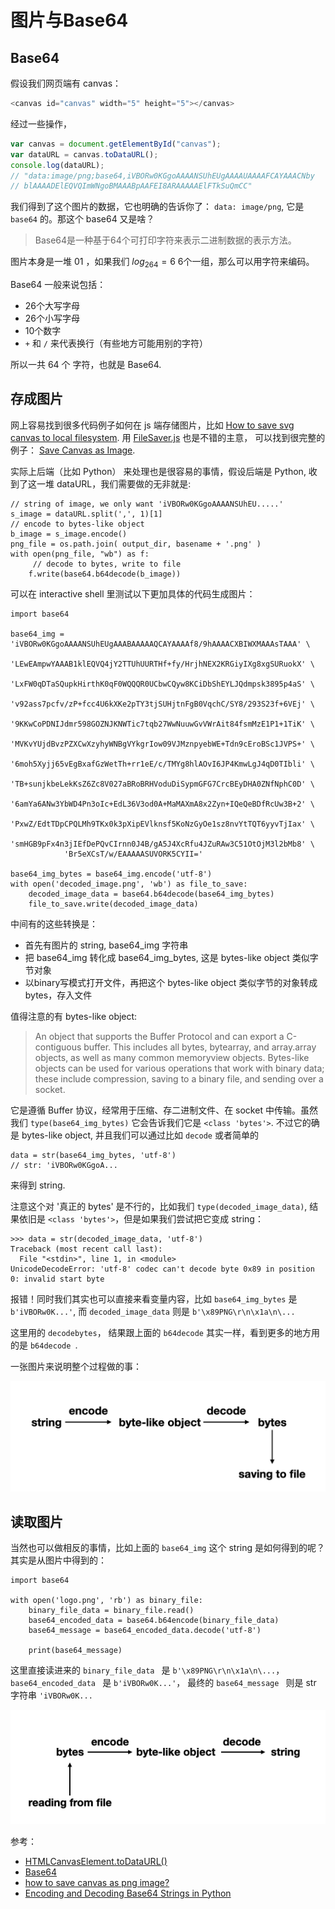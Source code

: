 # 图片与Base64 


## Base64

假设我们网页端有 canvas：

```javascript
<canvas id="canvas" width="5" height="5"></canvas>
```

经过一些操作，


```javascript
var canvas = document.getElementById("canvas");
var dataURL = canvas.toDataURL();
console.log(dataURL);
// "data:image/png;base64,iVBORw0KGgoAAAANSUhEUgAAAAUAAAAFCAYAAACNby
// blAAAADElEQVQImWNgoBMAAABpAAFEI8ARAAAAAElFTkSuQmCC"
```

我们得到了这个图片的数据，它也明确的告诉你了： `data: image/png`, 它是 `base64` 的。那这个 base64 又是啥？

> Base64是一种基于64个可打印字符来表示二进制数据的表示方法。

图片本身是一堆 01 ，如果我们 $log_264 = 6$ 6个一组，那么可以用字符来编码。

Base64 一般来说包括：

- 26个大写字母
- 26个小写字母
- 10个数字
- `+` 和 `/` 来代表换行（有些地方可能用别的字符）


所以一共 64 个 字符，也就是 Base64.


## 存成图片

网上容易找到很多代码例子如何在 js 端存储图片，比如 [How to save svg canvas to local filesystem](https://stackoverflow.com/questions/2483919/how-to-save-svg-canvas-to-local-filesystem). 用 [FileSaver.js](https://github.com/eligrey/FileSaver.js) 也是不错的主意， 可以找到很完整的例子： [Save Canvas as Image](https://jsfiddle.net/o_oooo/3x7dcz8b/1/).

实际上后端（比如 Python） 来处理也是很容易的事情，假设后端是 Python, 收到了这一堆 dataURL，我们需要做的无非就是:


```Python3
// string of image, we only want 'iVBORw0KGgoAAAANSUhEU.....'
s_image = dataURL.split(',', 1)[1]
// encode to bytes-like object
b_image = s_image.encode()
png_file = os.path.join( output_dir, basename + '.png' )
with open(png_file, "wb") as f:
	 // decode to bytes, write to file
    f.write(base64.b64decode(b_image))
``` 



可以在 interactive shell 里测试以下更加具体的代码生成图片：

```Python3
import base64

base64_img = 'iVBORw0KGgoAAAANSUhEUgAAABAAAAAQCAYAAAAf8/9hAAAACXBIWXMAAAsTAAA' \
            'LEwEAmpwYAAAB1klEQVQ4jY2TTUhUURTHf+fy/HrjhNEX2KRGiyIXg8xgSURuokX' \
            'LxFW0qDTaSQupkHirthK0qF0WQQQR0UCbwCQyw8KCiDbShEYLJQdmpsk3895p4aS' \
            'v92ass7pcfv/zP+fcc4U6kXKe2pTY3tjSUHjtnFgB0VqchC/SY8/293S23f+6VEj' \
            '9KKwCoPDNIJdmr598GOZNJKNWTic7tqb27WwNuuwGvVWrAit84fsmMzE1P1+1TiK' \
            'MVKvYUjdBvzPZXCwXzyhyWNBgVYkgrIow09VJMznpyebWE+Tdn9cEroBSc1JVPS+' \
            '6moh5Xyjj65vEgBxafGzWetTh+rr1eE/c/TMYg8hlAOvI6JP4KmwLgJ4qD0TIbli' \
            'TB+sunjkbeLekKsZ6Zc8V027aBRoBRHVoduDiSypmGFG7CrcBEyDHA0ZNfNphC0D' \
            '6amYa6ANw3YbWD4Pn3oIc+EdL36V3od0A+MaMAXmA8x2Zyn+IQeQeBDfRcUw3B+2' \
            'PxwZ/EdtTDpCPQLMh9TKx0k3pXipEVlknsf5KoNzGyOe1sz8nvYtTQT6yyvTjIax' \
            'smHGB9pFx4n3jIEfDePQvCIrnn0J4B/gA5J4XcRfu4JZuRAw3C51OtOjM3l2bMb8' \
            'Br5eXCsT/w/EAAAAASUVORK5CYII='

base64_img_bytes = base64_img.encode('utf-8')
with open('decoded_image.png', 'wb') as file_to_save:
    decoded_image_data = base64.b64decode(base64_img_bytes)
    file_to_save.write(decoded_image_data)
```

中间有的这些转换是： 

- 首先有图片的 string, base64_img 字符串
- 把 base64\_img 转化成 base64\_img\_bytes, 这是 bytes-like object 类似字节对象
- 以binary写模式打开文件，再把这个 bytes-like object 类似字节的对象转成 bytes，存入文件


值得注意的有 bytes-like object:

> An object that supports the Buffer Protocol and can export a C-contiguous buffer. This includes all bytes, bytearray, and array.array objects, as well as many common memoryview objects. Bytes-like objects can be used for various operations that work with binary data; these include compression, saving to a binary file, and sending over a socket.

它是遵循 Buffer 协议，经常用于压缩、存二进制文件、在 socket 中传输。虽然我们 `type(base64_img_bytes)` 它会告诉我们它是 `<class 'bytes'>`. 不过它的确是 bytes-like object, 并且我们可以通过比如 `decode` 或者简单的

```
data = str(base64_img_bytes, 'utf-8')
// str: 'iVBORw0KGgoA... 
```

来得到 string.


注意这个对 '真正的 bytes' 是不行的，比如我们 `type(decoded_image_data)`, 结果依旧是 `<class 'bytes'>`，但是如果我们尝试把它变成 string：

```
>>> data = str(decoded_image_data, 'utf-8')
Traceback (most recent call last):
  File "<stdin>", line 1, in <module>
UnicodeDecodeError: 'utf-8' codec can't decode byte 0x89 in position 0: invalid start byte
```

报错！同时我们其实也可以直接来看变量内容，比如 `base64_img_bytes` 是 `b'iVBORw0K...'`, 而 `decoded_image_data` 则是 `b'\x89PNG\r\n\x1a\n\...`


这里用的 `decodebytes`， 结果跟上面的 `b64decode` 其实一样，看到更多的地方用的是 `b64decode `.

一张图片来说明整个过程做的事：


![](images/base64_01.png)

## 读取图片


当然也可以做相反的事情，比如上面的 `base64_img` 这个 string 是如何得到的呢？其实是从图片中得到的：

```Python3
import base64

with open('logo.png', 'rb') as binary_file:
    binary_file_data = binary_file.read()
    base64_encoded_data = base64.b64encode(binary_file_data)
    base64_message = base64_encoded_data.decode('utf-8')

    print(base64_message)
```



这里直接读进来的 `binary_file_data ` 是 `b'\x89PNG\r\n\x1a\n\...`， `base64_encoded_data ` 是 `b'iVBORw0K...'`， 最终的 `base64_message ` 则是 str 字符串 `'iVBORw0K...`

![](images/base64_02.png)





参考：

- [HTMLCanvasElement.toDataURL()](https://developer.mozilla.org/zh-CN/docs/Web/API/HTMLCanvasElement/toDataURL)
- [Base64](https://zh.wikipedia.org/wiki/Base64)
- [how to save canvas as png image?](https://stackoverflow.com/questions/11112321/how-to-save-canvas-as-png-image/11112370)
- [Encoding and Decoding Base64 Strings in Python](https://stackabuse.com/encoding-and-decoding-base64-strings-in-python/)
